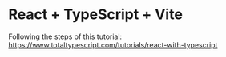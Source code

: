 # React + TypeScript + Vite

Following the steps of this tutorial:
https://www.totaltypescript.com/tutorials/react-with-typescript
